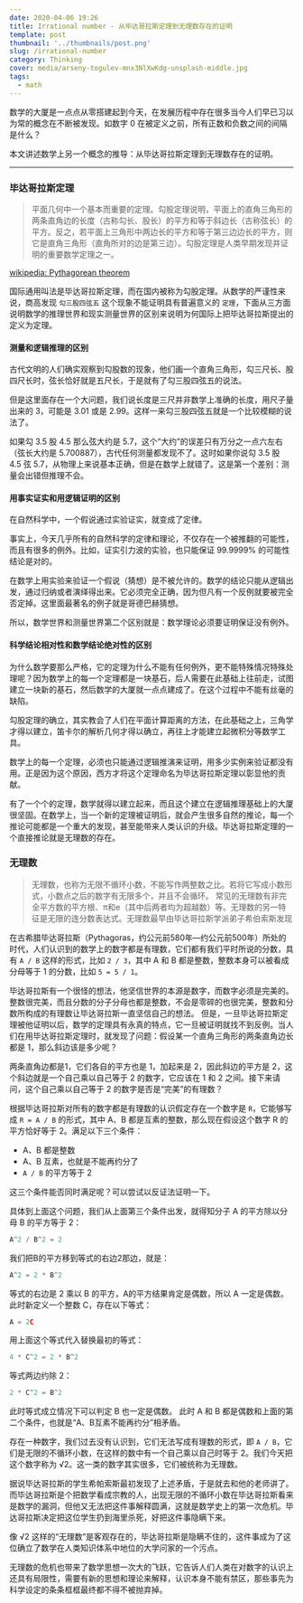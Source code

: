 ```yaml
---
date: 2020-04-06 19:26
title: Irrational number - 从毕达哥拉斯定理到无理数存在的证明
template: post
thumbnail: '../thumbnails/post.png'
slug: /irrational-number
category: Thinking
cover: media/arseny-togulev-mnx3NlXwKdg-unsplash-middle.jpg
tags:
  - math
---
```

数学的大厦是一点点从零搭建起到今天，在发展历程中存在很多当今人们早已习以为常的概念在不断被发现。如数字 0 在被定义之前，所有正数和负数之间的间隔是什么？

本文讲述数学上另一个概念的推导：从毕达哥拉斯定理到无理数存在的证明。

---

### 毕达哥拉斯定理

> 平面几何中一个基本而重要的定理。勾股定理说明，平面上的直角三角形的两条直角边的长度（古称勾长、股长）的平方和等于斜边长（古称弦长）的平方。反之，若平面上三角形中两边长的平方和等于第三边边长的平方，则它是直角三角形（直角所对的边是第三边）。勾股定理是人类早期发现并证明的重要数学定理之一。

<a target="_blank" href="https://en.wikipedia.org/wiki/Pythagorean_theorem">wikipedia: Pythagorean theorem</a>

国际通用叫法是毕达哥拉斯定理，而在国内被称为勾股定理。从数学的严谨性来说，商高发现 `勾三股四弦五` 这个现象不能证明具有普遍意义的 `定理`，下面从三方面说明数学的推理世界和现实测量世界的区别来说明为何国际上把毕达哥拉斯提出的定义为定理。

#### 测量和逻辑推理的区别

古代文明的人们确实观察到勾股数的现象，他们画一个直角三角形，勾三尺长、股四尺长时，弦长恰好就是五尺长，于是就有了勾三股四弦五的说法。

但是这里面存在一个大问题，我们说长度是三尺并非数学上准确的长度，用尺子量出来的 3，可能是 3.01 或是 2.99。这样一来勾三股四弦五就是一个比较模糊的说法了。

如果勾 3.5 股 4.5 那么弦大约是 5.7，这个“大约”的误差只有万分之一点六左右（弦长大约是 5.700887），古代任何测量都发现不了。这时如果你说勾 3.5 股 4.5 弦 5.7，从物理上来说基本正确，但是在数学上就错了。这是第一个差别：测量会出错但推理不会。

#### 用事实证实和用逻辑证明的区别

在自然科学中，一个假说通过实验证实，就变成了定律。

事实上，今天几乎所有的自然科学的定律和理论，不仅存在一个被推翻的可能性，而且有很多的例外。比如，证实引力波的实验，也只能保证 99.9999% 的可能性结论是对的。

在数学上用实验来验证一个假说（猜想）是不被允许的。数学的结论只能从逻辑出发，通过归纳或者演绎得出来。它必须完全正确，因为但凡有一个反例就要被完全否定掉。这里面最著名的例子就是哥德巴赫猜想。

所以，数学世界和测量世界第二个区别就是：数学理论必须要证明保证没有例外。

#### 科学结论相对性和数学结论绝对性的区别

为什么数学要那么严格，它的定理为什么不能有任何例外，更不能特殊情况特殊处理呢？因为数学上的每一个定理都是一块基石，后人需要在此基础上往前走，试图建立一块新的基石，然后数学的大厦就一点点建成了。在这个过程中不能有丝毫的缺陷。

勾股定理的确立，其实教会了人们在平面计算距离的方法，在此基础之上，三角学才得以建立，笛卡尔的解析几何才得以确立，再往上才能建立起微积分等数学工具。

数学上的每一个定理，必须也只能通过逻辑推演来证明，用多少实例来验证都没有用。正是因为这个原因，西方才将这个定理命名为毕达哥拉斯定理以彰显他的贡献。

有了一个个的定理，数学就得以建立起来，而且这个建立在逻辑推理基础上的大厦很坚固。在数学上，当一个新的定理被证明后，就会产生很多自然的推论，每一个推论可能都是一个重大的发现，甚至能带来人类认识的升级。毕达哥拉斯定理的一个直接推论就是无理数的存在。

### 无理数

> 无理数，也称为无限不循环小数，不能写作两整数之比。若将它写成小数形式，小数点之后的数字有无限多个，并且不会循环。 常见的无理数有非完全平方数的平方根、π和e（其中后两者均为超越数）等。无理数的另一特征是无限的连分数表达式。无理数最早由毕达哥拉斯学派弟子希伯索斯发现

在古希腊毕达哥拉斯（Pythagoras，约公元前580年—约公元前500年）所处的时代，人们认识到的数学上的数字都是有理数，它们都有我们平时所说的分数，具有 `A / B` 这样的形式，比如 `2 / 3`，其中 A 和 B 都是整数，整数本身可以被看成分母等于 1 的分数，比如 `5 = 5 / 1`。

毕达哥拉斯有一个很怪的想法，他坚信世界的本源是数字，而数字必须是完美的。整数很完美，而且分数的分子分母也都是整数，不会是零碎的也很完美，整数和分数所构成的有理数让毕达哥拉斯一直坚信自己的想法。
但是，一旦毕达哥拉斯定理被他证明以后，数学的定理具有永真的特点，它一旦被证明就找不到反例。当人们在用毕达哥拉斯定理时，就发现了问题：假设某一个直角三角形的两条直角边长都是 1，那么斜边该是多少呢？

两条直角边都是1，它们各自的平方也是 1，加起来是 2，因此斜边的平方是 2，这个斜边就是一个自己乘以自己等于 2 的数字，它应该在 1 和 2 之间。接下来请问，这个自己乘以自己等于 2 的数字是否是“完美”的有理数？

根据毕达哥拉斯对所有的数字都是有理数的认识假定存在一个数字是 `R`，它能够写成 `R = A / B` 的形式，其中 A、B 都是互素的整数，那么现在假设这个数字 R 的平方恰好等于 2。满足以下三个条件：

- A、B 都是整数
- A、B 互素，也就是不能再约分了
- `A / B` 的平方等于 2

这三个条件能否同时满足呢？可以尝试以反证法证明一下。

具体到上面这个问题，我们从上面第三个条件出发，就得知分子 A 的平方除以分母 B 的平方等于 2：

```js
A^2 / B^2 = 2
```

我们把B的平方移到等式的右边2那边，就是：

```js
A^2 = 2 * B^2
```

等式的右边是 2 乘以 B 的平方，A的平方结果肯定是偶数，所以 A 一定是偶数。此时新定义一个整数 C，存在以下等式：

```js
A = 2C
```

用上面这个等式代入替换最初的等式：

```js
4 * C^2 = 2 * B^2
```

等式两边约除 2：

```js
2 * C^2 = B^2
```

此时等式成立情况下可以判定 B 也一定是偶数。
此时 A 和 B 都是偶数和上面的第二个条件，也就是“A、B互素不能再约分”相矛盾。

存在一种数字，我们过去没有认识到，它们无法写成有理数的形式，即 `A / B`，它们是无限的不循环小数，在这样的数中有一个自己乘以自己时等于 2。我们今天把这个数字称为 √2。这一类的数字其实很多，它们被统称为无理数。

据说毕达哥拉斯的学生希帕索斯最初发现了上述矛盾，于是就去和他的老师讲了。而毕达哥拉斯是个把数学看成宗教的人，出现无限的不循环小数在毕达哥拉斯看来是数学的漏洞，但他又无法把这件事解释圆满，这就是数学史上的第一次危机。毕达哥拉斯决定把这位学生扔到海里杀死，好把这件事隐瞒下来。

像 √2 这样的“无理数”是客观存在的，毕达哥拉斯是隐瞒不住的，这件事成为了这位确立了数学在人类知识体系中地位的大学问家的一个污点。

无理数的危机也带来了数学思想一次大的飞跃，它告诉人们人类在对数字的认识上还具有局限性，需要有新的思想和理论来解释，认识本身不能有禁区，那些事先为科学设定的条条框框最终都不得不被抛弃掉。
